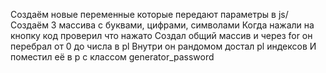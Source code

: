 Cоздаём новые переменные которые передают параметры в js/
Создаём 3 массива с буквами, цифрами, символами
Когда нажали на кнопку код проверил что нажато 
Создал общий массив и через for он перебрал от 0 до числа в pl
Внутри он рандомом достал pl индексов
И поместил её в p с классом generator_password

